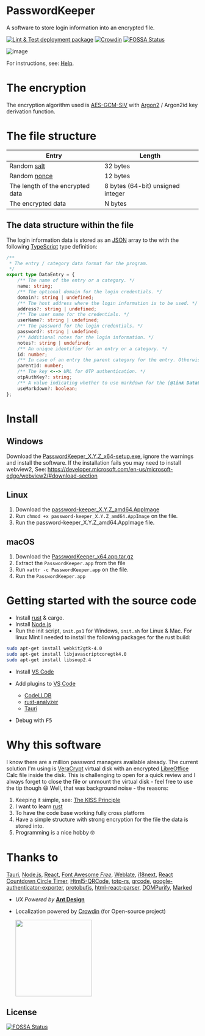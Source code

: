 # PasswordKeeper
A software to store login information into an encrypted file. 

[![Lint & Test deployment package](https://github.com/VPKSoft/PasswordKeeper/actions/workflows/main-lint-test-deploy.yml/badge.svg)](https://github.com/VPKSoft/PasswordKeeper/actions/workflows/main-lint-test-deploy.yml) [![Crowdin](https://badges.crowdin.net/passwordkeeper/localized.svg)](https://crowdin.com/project/passwordkeeper)
[![FOSSA Status](https://app.fossa.com/api/projects/git%2Bgithub.com%2FVPKSoft%2FPasswordKeeper.svg?type=shield)](https://app.fossa.com/projects/git%2Bgithub.com%2FVPKSoft%2FPasswordKeeper?ref=badge_shield)

![image](https://github.com/VPKSoft/PasswordKeeper/assets/40712699/d9f97198-c4fd-44f1-a1d6-cdb2735f748e)

For instructions, see: [Help](https://vpksoft.github.io/PasswordKeeper/).

# The encryption
The encryption algorithm used is [AES-GCM-SIV](https://en.wikipedia.org/wiki/AES-GCM-SIV) with [Argon2](https://en.wikipedia.org/wiki/Argon2) / Argon2id key derivation function.

# The file structure
|Entry|Length|
|---|---|
|Random [salt](https://en.wikipedia.org/wiki/Salt_(cryptography))|32 bytes|
|Random [nonce](https://en.wikipedia.org/wiki/Cryptographic_nonce)|12 bytes|
|The length of the encrypted data|8 bytes (64-bit) unsigned integer|
|The encrypted data|N bytes|

## The data structure within the file
The login information data is stored as an [JSON](https://en.wikipedia.org/wiki/JSON) array to the with the following [TypeScript](https://www.typescriptlang.org) type definition:
```typescript
/**
 * The entry / category data format for the program.
 */
export type DataEntry = {
    /** The name of the entry or a category. */
    name: string;
    /** The optional domain for the login credentials. */
    domain?: string | undefined;
    /** The host address where the login information is to be used. */
    address?: string | undefined;
    /** The user name for the credentials. */
    userName?: string | undefined;
    /** The password for the login credentials. */
    password?: string | undefined;
    /** Additional notes for the login information. */
    notes?: string | undefined;
    /** An unique identifier for an entry or a category. */
    id: number;
    /** In case of an entry the parent category for the entry. Otherwise -1. */
    parentId: number;
    /** The key <--> URL for OTP authentication. */
    otpAuthKey?: string;
    /** A value indicating whether to use markdown for the {@link DataEntry.notes} rendering. */
    useMarkdown?: boolean;    
};
```

# Install
## Windows
Download the [PasswordKeeper_X.Y.Z_x64-setup.exe](https://github.com/VPKSoft/PasswordKeeper/releases/), ignore the warnings and install the software.
If the installation fails you may need to install webview2, See: https://developer.microsoft.com/en-us/microsoft-edge/webview2/#download-section

## Linux
1. Download the [password-keeper_X.Y.Z_amd64.AppImage](https://github.com/VPKSoft/PasswordKeeper/releases/)
2. Run `chmod +x password-keeper_X.Y.Z_amd64.AppImage` on the file.
3. Run the password-keeper_X.Y.Z_amd64.AppImage file.

## macOS
1. Download the [PasswordKeeper_x64.app.tar.gz](https://github.com/VPKSoft/PasswordKeeper/releases/)
2. Extract the `PasswordKeeper.app` from the file
3. Run `xattr -c PasswordKeeper.app` on the file.
4. Run the `PasswordKeeper.app`

# Getting started with the source code
* Install [rust](https://www.rust-lang.org) & cargo.
* Install [Node.js](https://nodejs.org)
* Run the init script, `init.ps1` for Windows, `init.sh` for Linux & Mac.
For linux Mint I needed to install the following packages for the rust build:
```sh
sudo apt-get install webkit2gtk-4.0
sudo apt-get install libjavascriptcoregtk4.0
sudo apt-get install libsoup2.4
```
* Install [VS Code](https://code.visualstudio.com)
* Add plugins to [VS Code](https://code.visualstudio.com)
  - [CodeLLDB](https://marketplace.visualstudio.com/items?itemName=vadimcn.vscode-lldb)
  - [rust-analyzer](https://marketplace.visualstudio.com/items?itemName=rust-lang.rust-analyzer)
  - [Tauri](https://marketplace.visualstudio.com/items?itemName=tauri-apps.tauri-vscode)

* Debug with <kbd>F5</kbd>

# Why this software
I know there are a million password managers available already. The current solution I'm using is [VeraCrypt](https://www.veracrypt.fr/code/VeraCrypt/) virtual disk with an encrypted [LibreOffice](https://www.libreoffice.org) Calc file inside the disk. This is challenging to open for a quick review and I always forget to close the file or unmount the virtual disk - feel free to use the tip though 😄
Well, that was background noise - the reasons:
1. Keeping it simple, see: [The KISS Principle](https://en.wikipedia.org/wiki/KISS_principle)
2. I want to learn [rust](https://www.rust-lang.org)
3. To have the code base working fully cross platform
4. Have a simple structure with strong encryption for the file the data is stored into.
5. Programming is a nice hobby 🤓

# Thanks to
[Tauri](https://tauri.app), [Node.js](https://nodejs.org), [React](https://react.dev), [Font Awesome *Free*](https://fontawesome.com/search?o=r&m=free), [Weblate](https://weblate.org), [i18next](https://www.i18next.com), [React Countdown Circle Timer](https://www.npmjs.com/package/react-countdown-circle-timer), [Html5-QRCode](https://www.npmjs.com/package/html5-qrcode), [totp-rs](https://crates.io/crates/totp-rs), [qrcode](https://www.npmjs.com/package/qrcode), [google-authenticator-exporter](https://github.com/krissrex/google-authenticator-exporter), [protobufjs](https://www.npmjs.com/package/protobufjs), [html-react-parser](https://www.npmjs.com/package/html-react-parser), [DOMPurify](https://www.npmjs.com/package/dompurify), [Marked](https://www.npmjs.com/package/marked)

* *UX Powered by* **[Ant Design](https://ant.design)**

* Localization powered by [Crowdin](https://crowdin.com) (for Open-source project)

  <img src="https://github.com/VPKSoft/PasswordKeeper/assets/40712699/0dc92fca-9763-4376-bd05-70c1c5c92780" width="200px" />


## License
[![FOSSA Status](https://app.fossa.com/api/projects/git%2Bgithub.com%2FVPKSoft%2FPasswordKeeper.svg?type=large)](https://app.fossa.com/projects/git%2Bgithub.com%2FVPKSoft%2FPasswordKeeper?ref=badge_large)
